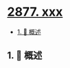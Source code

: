 # [2877. xxx](https://github.com/Tdahuyou/TNotes.leetcode/tree/main/notes/2877.%20xxx)

<!-- region:toc -->

- [1. 📝 概述](#1--概述)

<!-- endregion:toc -->

## 1. 📝 概述
